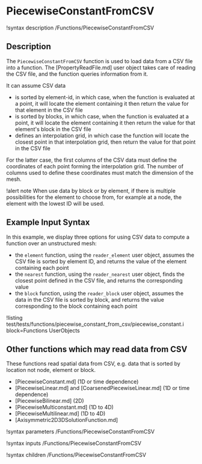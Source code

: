 # PiecewiseConstantFromCSV

!syntax description /Functions/PiecewiseConstantFromCSV

## Description

The `PiecewiseConstantFromCSV` function is used to load data from a CSV file into a function. The
[PropertyReadFile.md] user object takes care of reading the CSV file, and the function queries
information from it.

It can assume CSV data

- is sorted by element-id, in which case, when the function is evaluated at a point, it will locate the element containing it then return the value for that element in the CSV file
- is sorted by blocks, in which case, when the function is evaluated at a point, it will locate the element containing it then return the value for that element's block in the CSV file
- defines an interpolation grid, in which case the function will locate the closest point in that interpolation grid, then return the value for that point in the CSV file


For the latter case, the first columns of the CSV data must define the coordinates of each point forming the interpolation grid. The number of columns used to define these coordinates
must match the dimension of the mesh.

!alert note
When use data by block or by element, if there is multiple possibilities for the element to choose from, for example at a node,
the element with the lowest ID will be used.

## Example Input Syntax

In this example, we display three options for using CSV data to compute a function over an unstructured mesh:

- the `element` function, using the `reader_element` user object, assumes the CSV file is sorted by element ID, and returns the value of the element containing each point
- the `nearest` function, using the `reader_nearest` user object, finds the closest point defined in the CSV file, and returns the corresponding value
- the `block` function, using the `reader_block` user object, assumes the data in the CSV file is sorted by block, and returns the value corresponding to the block containing each point


!listing test/tests/functions/piecewise_constant_from_csv/piecewise_constant.i block=Functions UserObjects

## Other functions which may read data from CSV

These functions read spatial data from CSV, e.g. data that is sorted by location not node, element or block.

- [PiecewiseConstant.md] (1D or time dependence)
- [PiecewiseLinear.md] and [CoarsenedPiecewiseLinear.md] (1D or time dependence)
- [PiecewiseBilinear.md] (2D)
- [PiecewiseMulticonstant.md] (1D to 4D)
- [PiecewiseMultilinear.md] (1D to 4D)
- [Axisymmetric2D3DSolutionFunction.md]

!syntax parameters /Functions/PiecewiseConstantFromCSV

!syntax inputs /Functions/PiecewiseConstantFromCSV

!syntax children /Functions/PiecewiseConstantFromCSV

